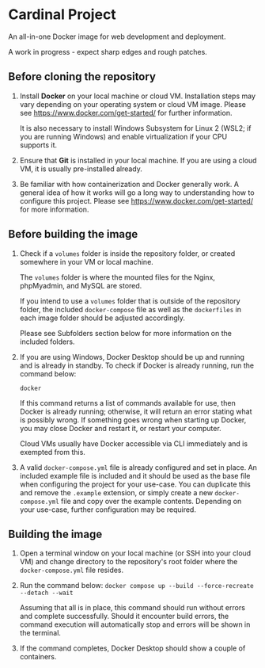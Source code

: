 
# Cardinal Project

An all-in-one Docker image for web development and deployment.

A work in progress - expect sharp edges and rough patches.

## Before cloning the repository  
1. Install **Docker** on your local machine or cloud VM. Installation steps may vary depending on your operating system or cloud VM image. Please see https://www.docker.com/get-started/ for further information.
	
	It is also necessary to install Windows Subsystem for Linux 2 (WSL2; if you are running Windows) and enable virtualization if your CPU supports it.
2. Ensure that **Git** is installed in your local machine. If you are using a cloud VM, it is usually pre-installed already.
3. Be familiar with how containerization and Docker generally work. A general idea of how it works will go a long way to understanding how to configure this project. Please see https://www.docker.com/get-started/ for more information.
## Before building the image

1. Check if a ```volumes``` folder is inside the repository folder, or created somewhere in your VM or local machine.

	The ```volumes``` folder is where the mounted files for the Nginx, phpMyadmin, and MySQL are stored.
	
	If you intend to use a ```volumes``` folder that is outside of the repository folder, the included ```docker-compose``` file as well as the ```dockerfiles``` in each image folder should be adjusted accordingly.

	Please see Subfolders section below for more information on the included folders.
2. If you are using Windows, Docker Desktop should be up and running and is already in standby. To check if Docker is already running, run the command below:

	```docker```

	If this command returns a list of commands available for use, then Docker is already running; otherwise, it will return an error stating what is possibly wrong. If something goes wrong when starting up Docker, you may close Docker and restart it, or restart your computer.

	Cloud VMs usually have Docker accessible via CLI immediately and is exempted from this.
3. A valid ```docker-compose.yml``` file is already configured and set in place. An included example file is included and it should be used as the base file when configuring the project for your use-case. You can duplicate this and remove the ```.example``` extension, or simply create a new ```docker-compose.yml``` file and copy over the example contents. Depending on your use-case, further configuration may be required.

## Building the image
1. Open a terminal window on your local machine (or SSH into your cloud VM) and change directory to the repository's root folder where the ```docker-compose.yml``` file resides.

2. Run the command below:
	```docker compose up --build --force-recreate --detach --wait```

	Assuming that all is in place, this command should run without errors and complete successfully. Should it encounter build errors, the command execution will automatically stop and errors will be shown in the terminal.

3. If the command completes, Docker Desktop should show a couple of containers.
